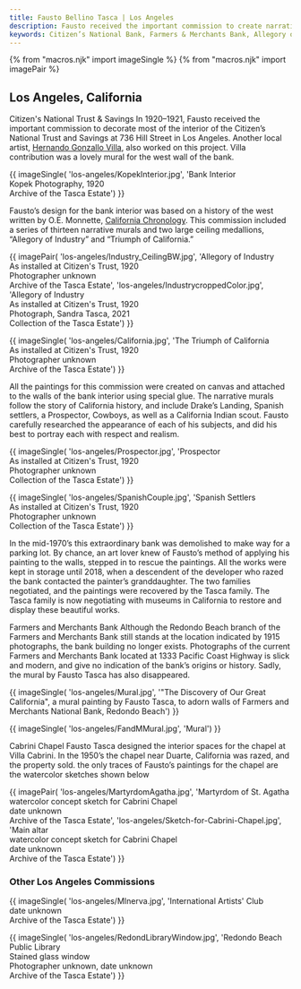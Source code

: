 ```yaml
---
title: Fausto Bellino Tasca | Los Angeles
description: Fausto received the important commission to create narrative historical murals for Citizen’s National Bank in Los Angeles. He also painted a mural for Farmers and Merchants Bank. Another important commission was the interior design and execution of paintings for the chapel at Villa Cabrini.
keywords: Citizen’s National Bank, Farmers & Merchants Bank, Allegory of Industry, Triumph of California, Villa Cabrini, St. Agatha, Drake’s Landing.
---
```

{% from "macros.njk" import imageSingle %}
{% from "macros.njk" import imagePair %}

## Los Angeles, California

<span class="intro">Citizen's National Trust & Savings </span>In 1920&#8211;1921, Fausto received the important commission to decorate most of the interior of the Citizen’s National Trust and Savings at 736 Hill Street in Los Angeles. Another local artist, <a href="https://collections.lacma.org/node/166797" target="_blank">Hernando Gonzallo Villa</a>, also worked on this project. Villa contribution was a lovely mural for the west wall of the bank.

{{ imageSingle(
'los-angeles/KopekInterior.jpg',
'Bank Interior<br>Kopek Photography, 1920<br>Archive of the Tasca Estate')
}}

Fausto’s design for the bank interior was based on a history of the west written by O.E. Monnette, <a href="https://www.google.com/books/edition/California_Chronology/gBs1AQAAMAAJ?hl=en&gbpv=1" target="_blank">California Chronology</a>. This commission included a series of thirteen narrative murals and two large ceiling medallions, “Allegory of Industry” and “Triumph of California.”

{{ imagePair(
'los-angeles/Industry_CeilingBW.jpg',
'Allegory of Industry<br>As installed at Citizen\'s Trust, 1920<br>Photographer unknown<br>Archive of the Tasca Estate',
'los-angeles/IndustrycroppedColor.jpg',
'Allegory of Industry<br>As installed at Citizen\'s Trust, 1920<br>Photograph, Sandra Tasca, 2021<br>Collection of the Tasca Estate')
}}

{{ imageSingle(
'los-angeles/California.jpg',
'The Triumph of California<br>As installed at Citizen\'s Trust, 1920<br>Photographer unknown<br>Archive of the Tasca Estate')
}}

All the paintings for this commission were created on canvas and attached to the walls of the bank interior using special glue. The narrative murals follow the story of California history, and include Drake’s Landing, Spanish settlers, a Prospector, Cowboys, as well as a California Indian scout. Fausto carefully researched the appearance of each of his subjects, and did his best to portray each with respect and realism.

{{ imageSingle(
'los-angeles/Prospector.jpg',
'Prospector<br>As installed at Citizen\'s Trust, 1920<br>Photographer unknown<br>Collection of the Tasca Estate')
}}

{{ imageSingle(
'los-angeles/SpanishCouple.jpg',
'Spanish Settlers<br>As installed at Citizen\'s Trust, 1920<br>Photographer unknown<br>Collection of the Tasca Estate')
}}

In the mid-1970’s this extraordinary bank was demolished to make way for a parking lot. By chance, an art lover knew of Fausto’s method of applying his painting to the walls, stepped in to rescue the paintings. All the works were kept in storage until 2018, when a descendent of the developer who razed the bank contacted the painter’s granddaughter. The two families negotiated, and the paintings were recovered by the Tasca family. The Tasca family is now negotiating with museums in California to restore and display these beautiful works.

<span class="intro">Farmers and Merchants Bank </span>Although the Redondo Beach branch of the Farmers and Merchants Bank still stands at the location indicated by 1915 photographs, the bank building no longer exists. Photographs of the current Farmers and Merchants Bank located at 1333 Pacific Coast Highway is slick and modern, and give no indication of the bank’s origins or history. Sadly, the mural by Fausto Tasca has also disappeared.

{{ imageSingle(
'los-angeles/Mural.jpg',
'"The Discovery of Our Great California", a mural painting by Fausto Tasca, to adorn walls of Farmers and Merchants National Bank, Redondo Beach')
}}

{{ imageSingle(
'los-angeles/FandMMural.jpg',
'Mural')
}}

<span class="intro">Cabrini Chapel </span>Fausto Tasca designed the interior spaces for the chapel at Villa Cabrini. In the 1950’s the chapel near Duarte, California was razed, and the property sold. the only traces of Fausto’s paintings for the chapel are the watercolor sketches shown below

{{ imagePair(
'los-angeles/MartyrdomAgatha.jpg',
'Martyrdom of St. Agatha<br>watercolor concept sketch for Cabrini Chapel<br>date unknown<br>Archive of the Tasca Estate',
'los-angeles/Sketch-for-Cabrini-Chapel.jpg',
'Main altar<br>watercolor concept sketch for Cabrini Chapel<br>date unknown<br>Archive of the Tasca Estate')
}}

### Other Los Angeles Commissions

{{ imageSingle(
'los-angeles/MInerva.jpg',
'International Artists\' Club<br>date unknown<br>Archive of the Tasca Estate')
}}

<div id="redondo-library">
{{ imageSingle(
'los-angeles/RedondLibraryWindow.jpg',
'Redondo Beach Public Library<br>Stained glass window<br>Photographer unknown, date unknown<br>Archive of the Tasca Estate')
}}
</div>
